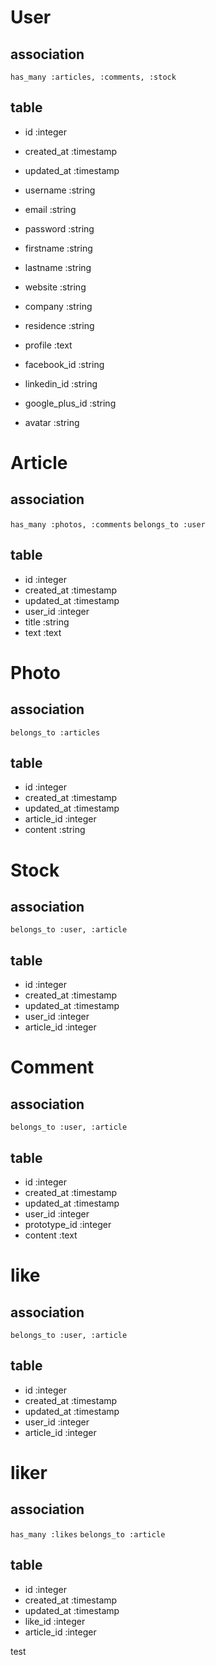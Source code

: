 # User

## association
`has_many :articles, :comments, :stock`

## table
- id :integer
- created_at :timestamp
- updated_at :timestamp
- username :string
- email :string
- password :string

- firstname :string
- lastname :string
- website :string
- company :string
- residence :string
- profile :text
- facebook_id :string
- linkedin_id :string
- google_plus_id :string
- avatar :string

# Article

## association
`has_many :photos, :comments`
`belongs_to :user`

## table
- id :integer
- created_at :timestamp
- updated_at :timestamp
- user_id :integer
- title :string
- text :text

# Photo

## association
`belongs_to :articles`

## table
- id :integer
- created_at :timestamp
- updated_at :timestamp
- article_id :integer
- content :string

# Stock

## association
`belongs_to :user, :article`

## table
- id :integer
- created_at :timestamp
- updated_at :timestamp
- user_id :integer
- article_id :integer

# Comment

## association
`belongs_to :user, :article`

## table
- id :integer
- created_at :timestamp
- updated_at :timestamp
- user_id :integer
- prototype_id :integer
- content :text

# like

## association
`belongs_to :user, :article`

## table
- id :integer
- created_at :timestamp
- updated_at :timestamp
- user_id :integer
- article_id :integer

# liker

## association
`has_many :likes`
`belongs_to :article`

## table
- id :integer
- created_at :timestamp
- updated_at :timestamp
- like_id :integer
- article_id :integer

test
